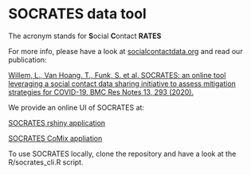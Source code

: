 # SOCRATES data tool

The acronym stands for **S**ocial **C**ontact  **RATES**
 
For more info, please have a look at [socialcontactdata.org](http://www.socialcontactdata.org) and read our publication:
 
[Willem, L., Van Hoang, T., Funk, S. et al. SOCRATES: an online tool leveraging a social contact data sharing initiative to assess mitigation strategies for COVID-19. BMC Res Notes 13, 293 (2020).](https://doi.org/10.1186/s13104-020-05136-9)

We provide an online UI of SOCRATES at:

[SOCRATES rshiny application ](https://lwillem.shinyapps.io/socrates_rshiny/)

[SOCRATES CoMix appliation ](https://lwillem.shinyapps.io/socrates_comix/)

To use SOCRATES locally, clone the repository and have a look at the R/socrates_cli.R script.